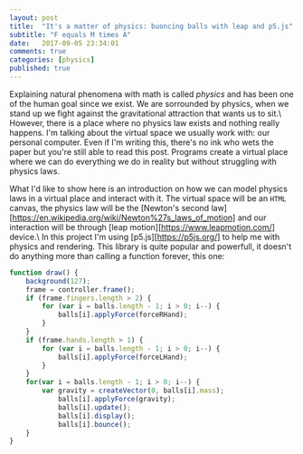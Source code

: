 ```yaml
---
layout: post
title:  "It's a matter of physics: buoncing balls with leap and p5.js"
subtitle: "F equals M times A"
date:   2017-09-05 23:34:01
comments: true
categories: [physics]
published: true
---
```


Explaining natural phenomena with math is called *physics* and has been one of the human goal since we exist. We are sorrounded by physics, when we stand up we fight against the gravitational attraction that wants us to sit.\\
However, there is a place where no physics law exists and nothing really happens. I'm talking about the virtual space we usually work with: our personal computer. Even if I'm writing this, there's no ink who wets the paper but you're still able to read this post. Programs create a virtual place where we can do everything we do in reality but without struggling with physics laws.

What I'd like to show here is an introduction on how we can model physics laws in a virtual place and interact with it. The virtual space will be an `HTML` canvas, the physics law will be the [Newton's second law][https://en.wikipedia.org/wiki/Newton%27s_laws_of_motion] and our interaction will be through [leap motion][https://www.leapmotion.com/] device.\\
In this project I'm using [p5.js][https://p5js.org/] to help me with physics and rendering. This library is quite popular and powerfull, it doesn't do anything more than calling a function forever, this one:
~~~ javascript
function draw() {
	background(127);
	frame = controller.frame();
	if (frame.fingers.length > 2) {
		for (var i = balls.length - 1; i > 0; i--) {
			balls[i].applyForce(forceRHand);
		}
	}
	if (frame.hands.length > 1) {
		for (var i = balls.length - 1; i > 0; i--) {
			balls[i].applyForce(forceLHand);
		}
	}
	for(var i = balls.length - 1; i > 0; i--) {
		var gravity = createVector(0, balls[i].mass);
			balls[i].applyForce(gravity);
			balls[i].update();
			balls[i].display();
			balls[i].bounce();
	}
}
~~~

